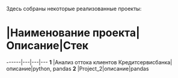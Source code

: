 Здесь собраны некоторые реализованные проекты:
   #   |Наименование проекта|Описание|Стек   
------|---|---|---
 **1** |Анализ оттока клиентов Кредитсервисбанка|описание|python, pandas
 **2** |Project_2|описание|pandas
